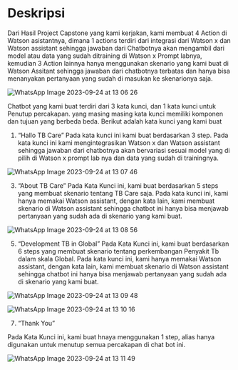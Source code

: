 # Deskripsi


Dari Hasil Project Capstone yang kami kerjakan, kami membuat 4 Action di Watson asistantnya, dimana 1 actions terdiri dari integrasi dari Watson x dan Watson assistant sehingga jawaban dari Chatbotnya akan mengambil dari model atau data yang sudah ditraining di Watson x Prompt labnya, kemudian 3 Action lainnya hanya menggunakan skenario yang kami buat di Watson Assitant sehingga jawaban dari chatbotnya terbatas dan hanya bisa menanyakan pertanyaan yang sudah di masukan ke skenarionya saja. 

![WhatsApp Image 2023-09-24 at 13 06 26](https://github.com/andikaerlangga/andikaerlangga.github.io/assets/145178112/31ff60fc-c0ac-4dc8-9cca-296521fa0e95)


Chatbot yang kami buat terdiri dari 3 kata kunci, dan 1 kata kunci untuk Penutup percakapan. yang masing masing kata kunci memiliki komponen dan tujuan yang berbeda beda. Berikut adalah kata kunci yang kami buat

1.	“Hallo TB Care”
Pada kata kunci ini kami buat berdasarkan 3 step. Pada kata kunci ini kami mengintegrasikan Watson x dan Watson assistant sehingga jawaban dari chatbotnya akan bervariasi sesuai model yang di pilih di Watson x prompt lab nya dan data yang sudah di trainingnya.





![WhatsApp Image 2023-09-24 at 13 07 46](https://github.com/andikaerlangga/andikaerlangga.github.io/assets/145178112/43ee0323-78a3-4b61-9083-83d672598b42)


3.	“About TB Care”
Pada Kata Kunci ini, kami buat berdasarkan 5 steps yang membuat skenario tentang TB Care saja. Pada kata kunci ini, kami hanya memakai Watson assistant, dengan kata lain, kami membuat skenario di Watson assistant sehingga chatbot ini hanya bisa menjawab pertanyaan yang sudah ada di skenario yang kami buat.





![WhatsApp Image 2023-09-24 at 13 08 56](https://github.com/andikaerlangga/andikaerlangga.github.io/assets/145178112/77197942-ca8b-43c2-9258-43f1281823f1)


5.	“Development TB in Global”
Pada Kata Kunci ini, kami buat berdasarkan 6 steps yang membuat skenario tentang perkembangan Penyakit Tb dalam skala Global. Pada kata kunci ini, kami hanya memakai Watson assistant, dengan kata lain, kami membuat skenario di Watson assistant sehingga chatbot ini hanya bisa menjawab pertanyaan yang sudah ada di skenario yang kami buat.







![WhatsApp Image 2023-09-24 at 13 09 48](https://github.com/andikaerlangga/andikaerlangga.github.io/assets/145178112/68e43fa4-2934-4ea4-bec9-25b289f8bd12)

![WhatsApp Image 2023-09-24 at 13 10 16](https://github.com/andikaerlangga/andikaerlangga.github.io/assets/145178112/56b9f1bf-9a7b-4d8b-b20d-b4bf901854a1)

7.	“Thank You”

Pada Kata Kunci ini, kami buat hnaya menggunakan 1 step, alias hanya digunakan untuk menutup semua percakapan di chat bot ini.




![WhatsApp Image 2023-09-24 at 13 11 49](https://github.com/andikaerlangga/andikaerlangga.github.io/assets/145178112/7900d208-49ad-471c-b730-71306ef78920)




